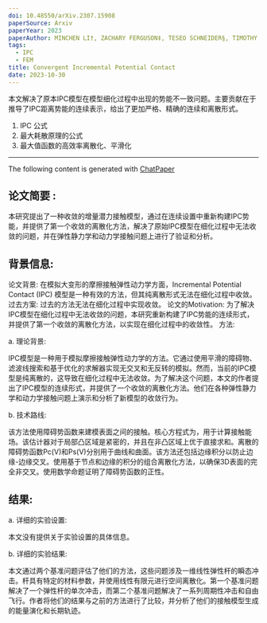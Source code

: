 ```yaml
---
doi: 10.48550/arXiv.2307.15908
paperSource: Arxiv
paperYear: 2023
paperAuthor: MINCHEN LI†, ZACHARY FERGUSON‡, TESEO SCHNEIDER§, TIMOTHY LANGLOIS¶, DENIS ZORIN‡, DANIELE PANOZZO‡, CHENFANFU JIANG†, AND DANNY M.KAUFMAN¶
tags:
  - IPC
  - FEM
title: Convergent Incremental Potential Contact
date: 2023-10-30
---
```


本文解决了原本IPC模型在模型细化过程中出现的势能不一致问题。主要贡献在于推导了IPC距离势能的连续表示，给出了更加严格、精确的连续和离散形式。

<!-- more -->

1. IPC 公式
2. 最大耗散原理的公式
3. 最大值函数的高效率离散化、平滑化

---

The following content is generated with [ChatPaper](https://chatwithpaper.org/)

## 论文简要 :

本研究提出了一种收敛的增量潜力接触模型，通过在连续设置中重新构建IPC势能，并提供了第一个收敛的离散化方法，解决了原始IPC模型在细化过程中无法收敛的问题，并在弹性静力学和动力学接触问题上进行了验证和分析。

## 背景信息:

论文背景: 在模拟大变形的摩擦接触弹性动力学方面，Incremental Potential Contact (IPC) 模型是一种有效的方法，但其纯离散形式无法在细化过程中收敛。
过去方案: 过去的方法无法在细化过程中实现收敛。
论文的Motivation: 为了解决IPC模型在细化过程中无法收敛的问题，本研究重新构建了IPC势能的连续形式，并提供了第一个收敛的离散化方法，以实现在细化过程中的收敛性。
方法:

a. 理论背景:

IPC模型是一种用于模拟摩擦接触弹性动力学的方法。它通过使用平滑的障碍物、滤波线搜索和基于优化的求解器实现无交叉和无反转的模拟。然而，当前的IPC模型是纯离散的，这导致在细化过程中无法收敛。为了解决这个问题，本文的作者提出了IPC模型的连续形式，并提供了一个收敛的离散化方法。他们在各种弹性静力学和动力学接触问题上演示和分析了新模型的收敛行为。

b. 技术路线:

该方法使用障碍势函数来建模表面之间的接触。核心方程式为，用于计算接触能场。该估计器对于局部凸区域是紧密的，并且在非凸区域上优于直接求和。离散的障碍势函数Pc(V)和Ps(V)分别用于曲线和曲面。该方法还包括边缘积分以防止边缘-边缘交叉。使用基于节点和边缘的积分的组合离散化方法，以确保3D表面的完全非交叉。使用数学命题证明了障碍势函数的正性。

## 结果:

a. 详细的实验设置:

本文没有提供关于实验设置的具体信息。

b. 详细的实验结果:

本文通过两个基准问题评估了他们的方法，这些问题涉及一维线性弹性杆的瞬态冲击。杆具有特定的材料参数，并使用线性有限元进行空间离散化。第一个基准问题解决了一个弹性杆的单次冲击，而第二个基准问题解决了一系列周期性冲击和自由飞行。作者将他们的结果与之前的方法进行了比较，并分析了他们的接触模型生成的能量演化和长期轨迹。